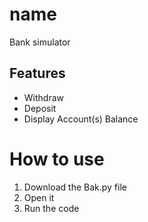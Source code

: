 # name
Bank simulator
## Features
- Withdraw
- Deposit
- Display Account(s) Balance
# How to use
1. Download the Bak.py file
2. Open it
3. Run the code
